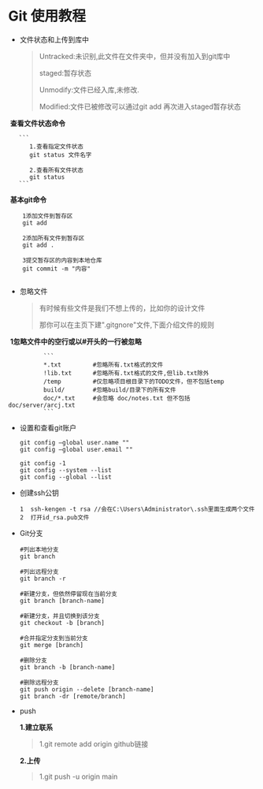 # Git 使用教程

+ 文件状态和上传到库中

  > Untracked:未识别,此文件在文件夹中，但并没有加入到git库中
  >
  > staged:暂存状态
  >
  > Unmodify:文件已经入库,未修改.
  >
  > Modified:文件已被修改可以通过git add 再次进入staged暂存状态

​       **查看文件状态命令**

       ```
          1.查看指定文件状态
          git status 文件名字
          
          2.查看所有文件状态
          git status
       ```

​       **基本git命令**

```
    1添加文件到暂存区
    git add 
    
    2添加所有文件到暂存区
    git add . 
    
    3提交暂存区的内容到本地仓库
    git commit -m "内容"
    
```

+ 忽略文件

  > 有时候有些文件是我们不想上传的，比如你的设计文件
  >
  > 那你可以在主页下建".gitgnore"文件,下面介绍文件的规则

​             **1忽略文件中的空行或以#开头的一行被忽略**

              ```
              *.txt         #忽略所有.txt格式的文件
              !lib.txt      #忽略所有.txt格式的文件,但lib.txt除外
              /temp         #仅忽略项目根目录下的TODO文件，但不包括temp
              build/        #忽略build/目录下的所有文件
              doc/*.txt     #会忽略 doc/notes.txt 但不包括doc/server/arcj.txt
              ```

+ 设置和查看git账户
  ```
  git config –global user.name ""
  git config –global user.email ""

  git config -1
  git config --system --list
  git config --global --list
  ```

+ 创建ssh公钥

  ```
  1  ssh-kengen -t rsa //会在C:\Users\Administrator\.ssh里面生成两个文件
  2  打开id_rsa.pub文件
  ```

+ Git分支

  ```
  #列出本地分支
  git branch 
  
  #列出远程分支
  git branch -r 
  
  #新建分支，但依然停留现在当前分支
  git branch [branch-name] 
  
  #新建分支，并且切换到该分支
  git checkout -b [branch] 
  
  #合并指定分支到当前分支
  git merge [branch] 
  
  #删除分支
  git branch -b [branch-name] 
  
  #删除远程分支
  git push origin --delete [branch-name]
  git branch -dr [remote/branch]
  ```


+ push

  **1.建立联系**

  > 1.git remote add origin github链接

  **2.上传**
  >1.git push -u origin main

